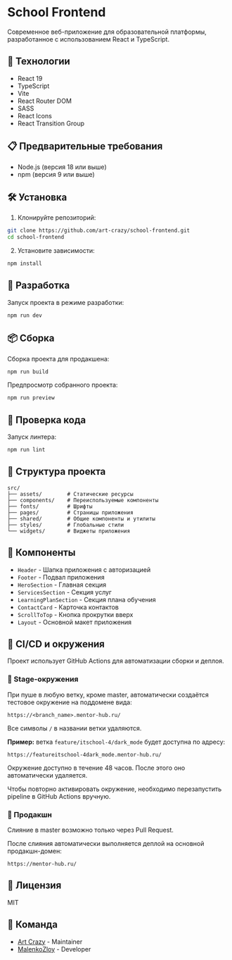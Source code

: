 # School Frontend

Современное веб-приложение для образовательной платформы, разработанное с использованием React и TypeScript.

## 🚀 Технологии

- React 19
- TypeScript
- Vite
- React Router DOM
- SASS
- React Icons
- React Transition Group

## 📋 Предварительные требования

- Node.js (версия 18 или выше)
- npm (версия 9 или выше)

## 🛠 Установка

1. Клонируйте репозиторий:
```bash
git clone https://github.com/art-crazy/school-frontend.git
cd school-frontend
```

2. Установите зависимости:
```bash
npm install
```

## 🚀 Разработка

Запуск проекта в режиме разработки:
```bash
npm run dev
```

## 📦 Сборка

Сборка проекта для продакшена:
```bash
npm run build
```

Предпросмотр собранного проекта:
```bash
npm run preview
```

## 🧪 Проверка кода

Запуск линтера:
```bash
npm run lint
```

## 📁 Структура проекта

```
src/
├── assets/        # Статические ресурсы
├── components/    # Переиспользуемые компоненты
├── fonts/         # Шрифты
├── pages/         # Страницы приложения
├── shared/        # Общие компоненты и утилиты
├── styles/        # Глобальные стили
└── widgets/       # Виджеты приложения
```

## 🎨 Компоненты

- `Header` - Шапка приложения с авторизацией
- `Footer` - Подвал приложения
- `HeroSection` - Главная секция
- `ServicesSection` - Секция услуг
- `LearningPlanSection` - Секция плана обучения
- `ContactCard` - Карточка контактов
- `ScrollToTop` - Кнопка прокрутки вверх
- `Layout` - Основной макет приложения

## 🔄 CI/CD и окружения

Проект использует GitHub Actions для автоматизации сборки и деплоя.

### 🧪 Stage-окружения

При пуше в любую ветку, кроме master, автоматически создаётся тестовое окружение на поддомене вида:

```
https://<branch_name>.mentor-hub.ru/
```

Все символы `/` в названии ветки удаляются.

**Пример:** ветка `feature/itschool-4/dark_mode` будет доступна по адресу:
```
https://featureitschool-4dark_mode.mentor-hub.ru/
```

Окружение доступно в течение 48 часов. После этого оно автоматически удаляется.

Чтобы повторно активировать окружение, необходимо перезапустить pipeline в GitHub Actions вручную.

### 🚀 Продакшн

Слияние в master возможно только через Pull Request.

После слияния автоматически выполняется деплой на основной продакшн-домен:
```
https://mentor-hub.ru/
```

## 📝 Лицензия

MIT

## 👥 Команда

- [Art Crazy](https://github.com/art-crazy) - Maintainer
- [MalenkoZloy](https://github.com/MalenkoZloy) - Developer
